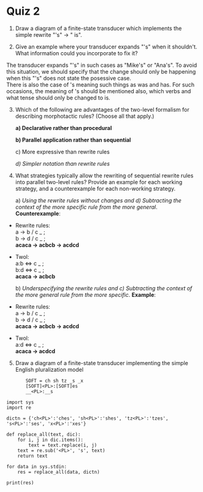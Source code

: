 # Quiz 2

1. Draw a diagram of a finite-state transducer which implements the simple rewrite "'s" -> " is".

2. Give an example where your transducer expands "'s" when it shouldn't. What information could you incorporate to fix it?

The transducer expands "'s" in such cases as "Mike's" or "Ana's". To avoid this situation, we should specify that the change should only be happening when this "'s" does not state the posessive case.\
There is also the case of 's meaning such things as was and has. For such occasions, the meaning of 's should be mentioned also, which verbs and what tense should only be changed to is.

3. Which of the following are advantages of the two-level formalism for describing morphotactic rules? (Choose all that apply.)

    **a) Declarative rather than procedural**

    **b) Parallel application rather than sequential**

    c) More expressive than rewrite rules

    *d) Simpler notation than rewrite rules*

4. What strategies typically allow the rewriting of sequential rewrite rules into parallel two-level rules? Provide an example for each working strategy, and a counterexample for each non-working strategy.

    a) *Using the rewrite rules without changes and d) Subtracting the context of the more specific rule from the more general*. **Counterexample**:   
* Rewrite rules:   
  a → b / c _ ;   
  b → d / c _ ;   
  **acaca → acbcb → acdcd**   

* Twol:    
  a:b <=> c _ ;   
  b:d <=> c _ ;    
  **acaca → acbcb**   

    b) *Underspecifying the rewrite rules and c) Subtracting the context of the more general rule from the more specific*. **Example**:   
* Rewrite rules:   
  a → b / c _ ;   
  b → d / c _ ;   
  **acaca → acbcb → acdcd**   

* Twol:    
  a:d <=> c _ ;     
  **acaca → acdcd**   

5. Draw a diagram of a finite-state transducer implementing the simple English pluralization model
   
```
       SOFT = ch sh tz _s _x
       [SOFT]<PL>:[SOFT]es 
       __<PL>:__s
```

```
import sys
import re

dictn = {'ch<PL>':'ches', 'sh<PL>':'shes', 'tz<PL>':'tzes', 's<PL>':'ses', 'x<PL>':'xes'}

def replace_all(text, dic):
    for i, j in dic.items():
        text = text.replace(i, j)
    text = re.sub('<PL>', 's', text)
    return text

for data in sys.stdin:
	res = replace_all(data, dictn)

print(res)
```
